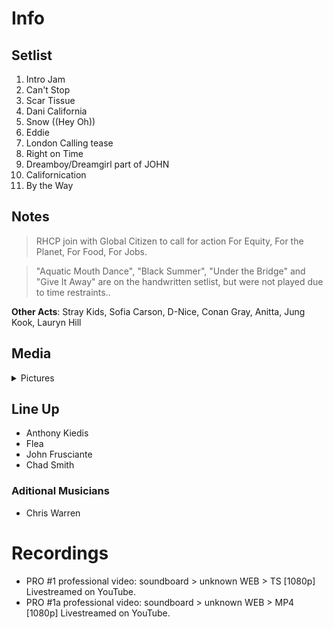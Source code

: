 # Info

## Setlist

1. Intro Jam
2. Can't Stop
3. Scar Tissue
4. Dani California
5. Snow ((Hey Oh))
6. Eddie
7. London Calling tease
8. Right on Time
9. Dreamboy/Dreamgirl part of JOHN
10. Californication
11. By the Way


## Notes

> RHCP join with Global Citizen to call for action For Equity, For the Planet, For Food, For Jobs.

> "Aquatic Mouth Dance", "Black Summer", "Under the Bridge" and "Give It Away" are on the handwritten setlist, but were not played due to time restraints..

**Other Acts**: Stray Kids, Sofia Carson, D-Nice, Conan Gray, Anitta, Jung Kook, Lauryn Hill

## Media 

<details>
  <summary>Pictures</summary>
  <!--<img alt="Setlist" title="Setlist" src="_.jpg" height="200" />
  <img alt="Ticket" title="Ticket" src="_.jpg" height="200" />
  <img alt="Flyer" title="Flyer" src="_.jpg" height="200" />
  <img alt="Clipping" title="Clipping" src="_.jpg" height="200" />-->
</details>

## Line Up

* Anthony Kiedis
* Flea
* John Frusciante
* Chad Smith


### Aditional Musicians

* Chris Warren

# Recordings

* PRO #1 professional video: soundboard > unknown WEB > TS [1080p] Livestreamed on YouTube.
* PRO #1a professional video: soundboard > unknown WEB > MP4 [1080p] Livestreamed on YouTube.